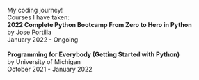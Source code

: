 My coding journey!\
Courses I have taken:\
**2022 Complete Python Bootcamp From Zero to Hero in Python**\
by Jose Portilla\
January 2022 - Ongoing\
\
**Programming for Everybody (Getting Started with Python)**\
by University of Michigan\
October 2021 - January 2022
